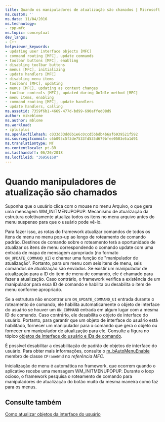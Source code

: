 ```yaml
---
title: Quando os manipuladores de atualização são chamados | Microsoft Docs
ms.custom: ''
ms.date: 11/04/2016
ms.technology:
- cpp-mfc
ms.topic: conceptual
dev_langs:
- C++
helpviewer_keywords:
- updating user interface objects [MFC]
- command routing [MFC], update commands
- toolbar buttons [MFC], enabling
- disabling toolbar buttons
- menus [MFC], initializing
- update handlers [MFC]
- disabling menu items
- toolbars [MFC], updating
- menus [MFC], updating as context changes
- toolbar controls [MFC], updated during OnIdle method [MFC]
- menu items, enabling
- command routing [MFC], update handlers
- update handlers, calling
ms.assetid: 7359f6b1-4669-477d-bd99-690affed08d9
author: mikeblome
ms.author: mblome
ms.workload:
- cplusplus
ms.openlocfilehash: c033d33dd6b1e6c0ccd5bbdb4b6af6939521f592
ms.sourcegitcommit: c6b095c5f3de7533fd535d679bfee0503e5a1d91
ms.translationtype: MT
ms.contentlocale: pt-BR
ms.lasthandoff: 06/26/2018
ms.locfileid: "36956168"
---
```

# <a name="when-update-handlers-are-called"></a>Quando manipuladores de atualização são chamados
Suponha que o usuário clica com o mouse no menu Arquivo, o que gera uma mensagem WM_INITMENUPOPUP. Mecanismo de atualização da estrutura coletivamente atualiza todos os itens no menu arquivo antes do menu suspenso para que o usuário pode vê-lo.  
  
 Para fazer isso, as rotas do framework atualizar comandos de todos os itens de menu no menu pop-up ao longo de roteamento de comando padrão. Destinos de comando sobre o roteamento terá a oportunidade de atualizar os itens de menu correspondendo o comando update com uma entrada de mapa de mensagem apropriado (no formato `ON_UPDATE_COMMAND_UI`) e chamar uma função de "manipulador de atualização". Portanto, para um menu com seis itens de menu, seis comandos de atualização são enviados. Se existir um manipulador de atualização para a ID do item de menu de comando, ele é chamado para fazer a atualização. Caso contrário, o framework verifica a existência de um manipulador para essa ID de comando e habilita ou desabilita o item de menu conforme apropriado.  
  
 Se a estrutura não encontrar um `ON_UPDATE_COMMAND_UI` entrada durante o roteamento de comando, ele habilita automaticamente o objeto de interface do usuário se houver um `ON_COMMAND` entrada em algum lugar com a mesma ID de comando. Caso contrário, ele desabilita o objeto de interface do usuário. Portanto, para garantir que um objeto de interface do usuário está habilitado, fornecer um manipulador para o comando que gera o objeto ou fornecer um manipulador de atualização para ele. Consulte a figura no tópico [objetos de Interface do usuário e IDs de comando](../mfc/user-interface-objects-and-command-ids.md).  
  
 É possível desabilitar a desabilitação de padrão de objetos de interface do usuário. Para obter mais informações, consulte o [m_bAutoMenuEnable](../mfc/reference/cframewnd-class.md#m_bautomenuenable) membro de classe `CFrameWnd` no *referência MFC*.  
  
 Inicialização de menu é automática no framework, que ocorrem quando o aplicativo recebe uma mensagem WM_INITMENUPOPUP. Durante o loop ocioso, o framework pesquisa o roteamento de comando para manipuladores de atualização do botão muito da mesma maneira como faz para os menus.  
  
## <a name="see-also"></a>Consulte também  
 [Como atualizar objetos da interface do usuário](../mfc/how-to-update-user-interface-objects.md)

